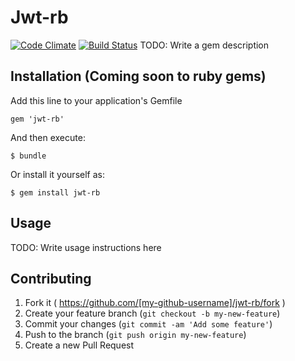 # Jwt-rb
[![Code Climate](https://codeclimate.com/github/chupipandi/jwt-rb.png)](https://codeclimate.com/github/chupipandi/jwt-rb)
[![Build Status](https://travis-ci.org/chupipandi/jwt-rb.svg?branch=master)](https://travis-ci.org/chupipandi/jwt-rb)
TODO: Write a gem description

## Installation (Coming soon to ruby gems)

Add this line to your application's Gemfile

    gem 'jwt-rb'

And then execute:

    $ bundle

Or install it yourself as:

    $ gem install jwt-rb

## Usage

TODO: Write usage instructions here

## Contributing

1. Fork it ( https://github.com/[my-github-username]/jwt-rb/fork )
2. Create your feature branch (`git checkout -b my-new-feature`)
3. Commit your changes (`git commit -am 'Add some feature'`)
4. Push to the branch (`git push origin my-new-feature`)
5. Create a new Pull Request
